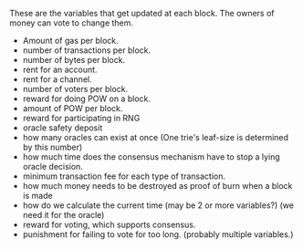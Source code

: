 These are the variables that get updated at each block. The owners of money can vote to change them.

* Amount of gas per block.
* number of transactions per block.
* number of bytes per block.
* rent for an account.
* rent for a channel.
* number of voters per block.
* reward for doing POW on a block.
* amount of POW per block.
* reward for participating in RNG
* oracle safety deposit
* how many oracles can exist at once (One trie's leaf-size is determined by this number)
* how much time does the consensus mechanism have to stop a lying oracle decision.
* minimum transaction fee for each type of transaction.
* how much money needs to be destroyed as proof of burn when a block is made
* how do we calculate the current time (may be 2 or more variables?) (we need it for the oracle)
* reward for voting, which supports consensus.
* punishment for failing to vote for too long. (probably multiple variables.)